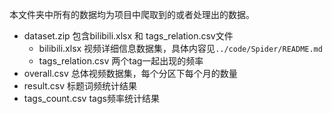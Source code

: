 本文件夹中所有的数据均为项目中爬取到的或者处理出的数据。
- dataset.zip 包含bilibili.xlsx 和 tags_relation.csv文件
  - bilibili.xlsx            视频详细信息数据集，具体内容见`../code/Spider/README.md`
  - tags_relation.csv  两个tag一起出现的频率
- overall.csv            总体视频数据集，每个分区下每个月的数量
- result.csv              标题词频统计结果
- tags_count.csv     tags频率统计结果